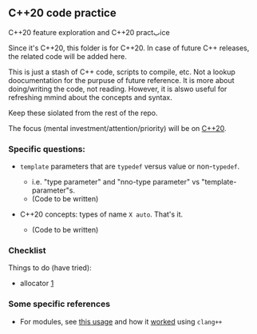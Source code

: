 ## C++20 code practice

C++20 feature exploration
and C++20 practبice

Since it's C++20, this folder is for C++20. In case of future C++ releases, the related code will be added here.

This is just a stash of C++ code, scripts to compile, etc. Not a lookup doocumentation for the purpuse of future reference.
It is more about doing/writing the code, not reading.
However, it is alswo useful for refreshing mmind about the concepts and syntax.

Keep these siolated from the rest of the repo.

The focus (mental investment/attention/priority) will be on [C++20](https://en.cppreference.com/w/cpp/20).


### Specific questions:

* `template` parameters that are `typedef` versus value or non-`typedef`.
   *  i.e. "type parameter" and "nno-type parameter" vs "template-parameter"s.
   * (Code to be written)

* C++20 concepts: types of name `X auto`. That's it.
   * (Code to be written)

### Checklist
Things to do (have tried):
* allocator [1](https://medium.com/@terselich/1-a-guide-to-implement-a-simple-c-stl-allocator-705ede6b60e4)

### Some specific references
* For modules, see [this usage](https://github.com/sosi-org/scientific-code/blob/041e8615dcc1609e03a416d4dd8684edc04b84ba/polysampler/experimentation/sampler1/point_t.hpp)
and how it [worked](https://github.com/sosi-org/scientific-code/commit/041e8615dcc1609e03a416d4dd8684edc04b84ba)
using `clang++`
